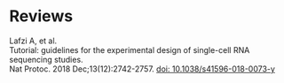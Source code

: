 # Reviews
Lafzi A, et al.   
Tutorial: guidelines for the experimental design of single-cell RNA sequencing studies.   
Nat Protoc. 2018 Dec;13(12):2742-2757. [doi: 10.1038/s41596-018-0073-y](https://doi.org/10.1038/s41596-018-0073-y)   

